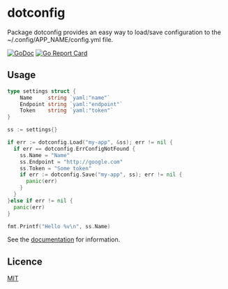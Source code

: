 # dotconfig

Package dotconfig provides an easy way to load/save configuration to the ~/.config/APP_NAME/config.yml file.

[![GoDoc](https://godoc.org/github.com/arkan/dotconfig?status.svg)](https://godoc.org/github.com/arkan/dotconfig)
[![Go Report Card](https://goreportcard.com/badge/github.com/arkan/dotconfig)](https://goreportcard.com/report/github.com/arkan/dotconfig)


## Usage
```go
type settings struct {
	Name     string `yaml:"name"`
	Endpoint string `yaml:"endpoint"`
	Token    string `yaml:"token"`
}

ss := settings{}

if err := dotconfig.Load("my-app", &ss); err != nil {
  if err == dotconfig.ErrConfigNotFound {
    ss.Name = "Name"
    ss.Endpoint = "http://google.com"
    ss.Token = "Some token"
    if err := dotconfig.Save("my-app", ss); err != nil {
      panic(err)
    }
  }
}else if err != nil {
  panic(err)
}

fmt.Printf("Hello %v\n", ss.Name)

```


See the [documentation](https://godoc.org/github.com/arkan/dotconfig) for information.

## Licence
[MIT](./LICENSE)
